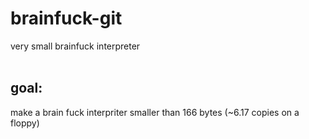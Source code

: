 # brainfuck-git

very small brainfuck interpreter
<br><br>
## goal:

make a brain fuck interpriter smaller than 166 bytes (~6.17 copies on a floppy)
